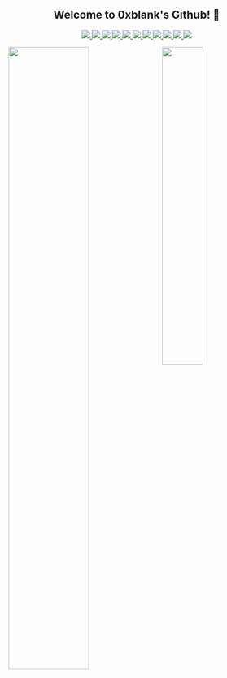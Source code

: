 <h2 align="center">
  Welcome to 0xblank's Github! 👋
</h2>
<p align="center">
  <a href="">
    <img src="https://img.shields.io/badge/OS-Linux-informational?style=flat&logo=linux&logoColor=white&color=black">
  </a>
  <a href="">
    <img src="https://img.shields.io/badge/Distrib-Debian-informational?style=flat&logo=Debian&logoColor=white&color=black">
  </a>
  <a href="">
    <img src="https://img.shields.io/badge/Editor-VS_Codium-informational?style=flat&logo=VSCodium&logoColor=white&color=black">
  </a>
  <a href="">
    <img src="https://img.shields.io/badge/Code-Python-informational?style=flat&logo=python&logoColor=white&color=black">
  </a>
  <a href="">
    <img src="https://img.shields.io/badge/Shell-Bash-informational?style=flat&logo=gnu-bash&logoColor=white&color=black">
  </a>
  <a href="">
    <img src="https://img.shields.io/badge/Tools-Docker-informational?style=flat&logo=docker&logoColor=white&color=black">
  </a>
  <a href="">
    <img src="https://img.shields.io/badge/Framework-Flask-informational?style=flat&logo=Flask&logoColor=white&color=black">
  </a>
  <a href="https://app.hackthebox.com/users/530646">
    <img src="https://img.shields.io/badge/Pentest-Hack_The_Box-informational?style=flat&logo=hackthebox&logoColor=white&color=black">
  </a>
  <a href="https://www.codingame.com/profile/bf5dcaabbbb2336b87641c13acccd0bc9765053">
    <img src="https://img.shields.io/badge/Training-CodeinGame-informational?style=flat&logo=CodinGame&logoColor=white&color=black">
  </a>
  <a href="https://tryhackme.com/p/knalb">
    <img src="https://img.shields.io/badge/Training-TryHackMe-informational?style=flat&logo=tryhackme&logoColor=white&color=black">
  </a>
  <a href="https://floppy.sh/">
    <img src="https://img.shields.io/badge/my_site-flop.py-informational?style=flat&logo=PyScaffold&logoColor=white&color=black">
  </a>
</p>

<a href="https://github.com/anuraghazra/github-readme-stats">
  <img src="https://github-readme-stats.vercel.app/api?username=0xblank&show_icons=true&theme=dark&hide=contribs&count_private=true" align="left" width="56%"/>
  <img align="right" width="40%" src="https://github-readme-stats.vercel.app/api/top-langs/?username=0xblank&layout=compact&theme=dark" />
</a>
